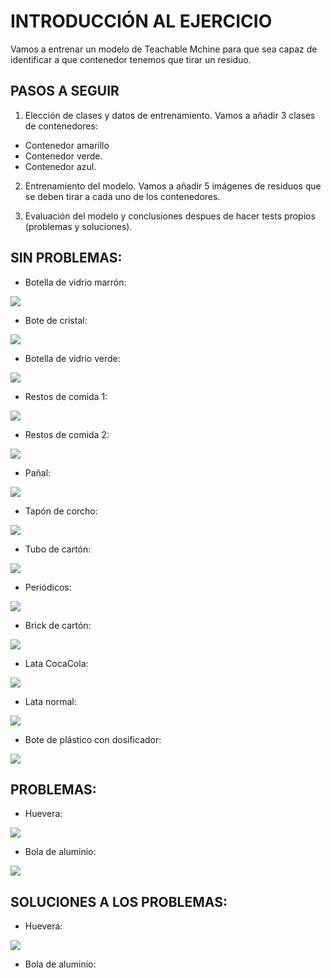 # INTRODUCCIÓN AL EJERCICIO

Vamos a entrenar un modelo de Teachable Mchine para que sea capaz de identificar a que contenedor tenemos que tirar un residuo.

## PASOS A SEGUIR

1. Elección de clases y datos de entrenamiento.
Vamos a añadir 3 clases de contenedores:
 * Contenedor amarillo
 * Contenedor verde.
 * Contenedor azul.
 
2. Entrenamiento del modelo.
Vamos a añadir 5 imágenes de residuos que se deben tirar a cada uno de los contenedores.

3. Evaluación del modelo y conclusiones despues de hacer tests propios (problemas y soluciones).

## SIN PROBLEMAS:
* Botella de vidrio marrón:

![](https://github.com/neusmartinez/IA-docs/blob/main/BOTELLA%20VIDRIO%20MARRO%CC%81N.png)

* Bote de cristal:

![](https://github.com/neusmartinez/IA-docs/blob/main/BOTE%20DE%20CRISTAL.png)

* Botella de vidrio verde:

![](https://github.com/neusmartinez/IA-docs/blob/main/BOTELLA%20VERDE.png)

* Restos de comida 1:

![](https://github.com/neusmartinez/IA-docs/blob/main/RESTOS%201.png)

* Restos de comida 2:

![](https://github.com/neusmartinez/IA-docs/blob/main/RESTOS%202.png)

* Pañal:

![](https://github.com/neusmartinez/IA-docs/blob/main/PAN%CC%83AL.png)


* Tapón de corcho:

![](https://github.com/neusmartinez/IA-docs/blob/main/TAPO%CC%81N%20DE%20CORCHO.png)

* Tubo de cartón:

![](https://github.com/neusmartinez/IA-docs/blob/main/ROLLO%20DE%20CARTO%CC%81N.png)

* Periódicos: 

![](https://github.com/neusmartinez/IA-docs/blob/main/PERIO%CC%81DICOS.png)

* Brick de cartón:

![](https://github.com/neusmartinez/IA-docs/blob/main/BRICK.png)

* Lata CocaCola:

![](https://github.com/neusmartinez/IA-docs/blob/main/LATA%20%20COCACOLA.png)

* Lata normal:

![](https://github.com/neusmartinez/IA-docs/blob/main/LATA%20NORMAL.png)

* Bote de plástico con dosificador:

![](https://github.com/neusmartinez/IA-docs/blob/main/CHUFCHUF.png)

## PROBLEMAS:
* Huevera:

![](https://github.com/neusmartinez/IA-docs/blob/main/PROBLEMA%20HUEVERA.png)

* Bola de aluminio:

![](https://github.com/neusmartinez/IA-docs/blob/main/PROBLEMA%20BOLA%20ALUMINIO.png)

## SOLUCIONES A LOS PROBLEMAS:
* Huevera:

![](https://github.com/neusmartinez/IA-docs/blob/main/SOLUCIO%CC%81N%20HUEVERA.png)

* Bola de aluminio:




